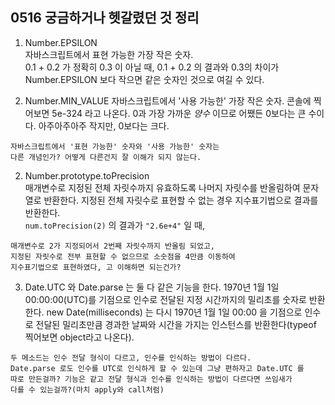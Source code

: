 ## 0516 궁금하거나 헷갈렸던 것 정리  

1. Number.EPSILON  
자바스크립트에서 표현 가능한 가장 작은 숫자.  
0.1 + 0.2 가 정확히 0.3 이 아닐 때,
0.1 + 0.2 의 결과와 0.3의 차이가 Number.EPSILON 보다 작으면 같은 숫자인 것으로 여길 수 있다.  

2. Number.MIN_VALUE
자바스크립트에서 '사용 가능한' 가장 작은 숫자. 콘솔에 찍어보면 5e-324 라고 나온다. 0과 가장 가까운 *양수* 이므로 어쨌든 0보다는 큰 수이다. 아주아주아주 작지만, 0보다는 크다.
```
자바스크립트에서 '표현 가능한' 숫자와 '사용 가능한' 숫자는
다른 개념인가? 어떻게 다른건지 잘 이해가 되지 않는다.
```

2. Number.prototype.toPrecision  
매개변수로 지정된 전체 자릿수까지 유효하도록 나머지 자릿수를 반올림하여 문자열로 반환한다. 지정된 전체 자릿수로 표현할 수 없는 경우 지수표기법으로 결과를 반환한다.  
`num.toPrecision(2)` 의 결과가 `"2.6e+4"` 일 때,  
```
매개변수로 2가 지정되어서 2번째 자릿수까지 반올림 되었고, 
지정된 자릿수로 전부 표현할 수 없으므로 소숫점을 4만큼 이동하여 
지수표기법으로 표현하였다, 고 이해하면 되는건가?  
```

3. Date.UTC 와 Date.parse 는 둘 다 같은 기능을 한다. 1970년 1월 1일 00:00:00(UTC)를 기점으로 인수로 전달된 지정 시간까지의 밀리초를 숫자로 반환한다. new Date(milliseconds) 는 다시 1970년 1월 1일 00:00 을 기점으로 인수로 전달된 밀리초만큼 경과한 날짜와 시간을 가지는 인스턴스를 반환한다(typeof 찍어보면 object라고 나온다).  
```
두 메소드는 인수 전달 형식이 다르고, 인수를 인식하는 방법이 다르다. 
Date.parse 로도 인수를 UTC로 인식하게 할 수 있는데 그냥 편하자고 Date.UTC 를 
따로 만든걸까? 기능은 같고 전달 형식과 인수를 인식하는 방법이 다르다면 쓰임새가 
다를 수 있는걸까?(마치 apply와 call처럼)  
```